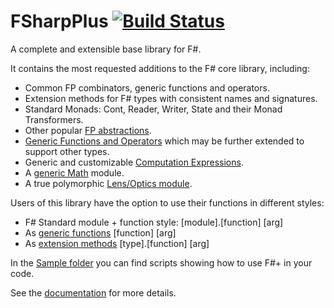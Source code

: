 FSharpPlus [![Build Status](https://api.travis-ci.org/fsprojects/FSharpPlus.svg?branch=master)](https://travis-ci.org/fsprojects/FSharpPlus)
==========

A complete and extensible base library for F#.

It contains the most requested additions to the F# core library, including:

 - Common FP combinators, generic functions and operators.
 - Extension methods for F# types with consistent names and signatures.
 - Standard Monads: Cont, Reader, Writer, State and their Monad Transformers.
 - Other popular [FP abstractions](//fsprojects.github.io/FSharpPlus/abstractions.html).
 - [Generic Functions and Operators](//fsprojects.github.io/FSharpPlus/reference/fsharpplus-operators.html) which may be further extended to support other types.
 - Generic and customizable [Computation Expressions](//fsprojects.github.io/FSharpPlus/computation-expressions.html).
 - A [generic Math](//fsprojects.github.io/FSharpPlus/numerics.html) module.
 - A true polymorphic [Lens/Optics module](//fsprojects.github.io/FSharpPlus/tutorial.html#Lens).

Users of this library have the option to use their functions in different styles:
 - F# Standard module + function style: [module].[function] [arg]
 - As [generic functions](//fsprojects.github.io/FSharpPlus/generic-doc.html) [function] [arg]
 - As [extension methods](//fsprojects.github.io/FSharpPlus/extension-methods.html) [type].[function] [arg]

In the [Sample folder](//github.com/fsprojects/FSharpPlus/tree/master/src/FSharpPlus/Samples) you can find scripts showing how to use F#+ in your code.

See the [documentation](//fsprojects.github.io/FSharpPlus) for more details.
